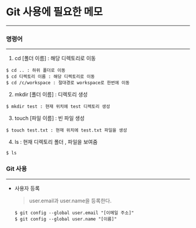 # Git 사용에 필요한 메모
----------
### 명령어
-----------
1. cd [폴더 이름] : 해당 디렉토리로 이동
```
$ cd .. : 하위 폴더로 이동
$ cd 디렉토리 이름 : 해당 디렉토리로 이동
$ cd /c/workspace : 절대경로 workspace로 한번에 이동
```
2. mkdir [폴더 이름] : 디렉토리 생성
```
$ mkdir test : 현재 위치에 test 디렉토리 생성
```
3. touch [파일 이름] : 빈 파일 생성
```
$ touch test.txt : 현재 위치에 test.txt 파일을 생성
```
4. ls : 현재 디렉토리 폴더 , 파일을 보여줌
```
$ ls
```
### Git 사용
----------
+ 사용자 등록
  > user.email과 user.name을 등록한다.
  ```
  $ git config --global user.email "[이메일 주소]"
  $ git config --global user.name "[이름]"
  ```
